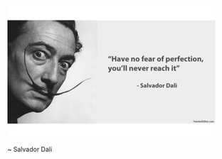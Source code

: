 ![Have no fear of perfection, you'll never reach it](https://raw.githubusercontent.com/juliancheal/dotfiles/master/resources/logo.jpeg)

~ Salvador Dali
